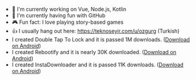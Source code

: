 - 🔭 I'm currently working on Vue, Node.js, Kotlin
- 🌱 I'm currently having fun with GitHub
- 🎮 Fun fact: I love playing story-based games
- 👍 I usually hang out here: https://teknoseyir.com/u/ozgurg (Turkish)
- I created Double Tap To Lock and it is passed 1M downloads. ([Download on Android](https://dttl.page.link/store))
- I created Rebootify and it is nearly 30K downloaded. ([Download on Android](https://rebootify.page.link/store))
- I created InstaDownloader and it is passed 11K downloads. ([Download on Android](https://instadownloader.page.link/store))
